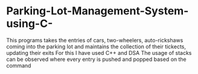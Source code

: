 # Parking-Lot-Management-System-using-C-
This programs takes the entries of cars, two-wheelers, auto-rickshaws coming into the parking lot and maintains the collection of their tickects, updating their exits
For this I have used C++ and DSA 
The usage of stacks can be observed where every entry is pushed and popped based on the command
